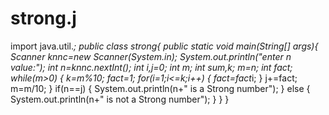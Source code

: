 # strong.j
import java.util.*;
public class strong{
    public static void main(String[] args){
        Scanner knnc=new Scanner(System.in);
        System.out.println("enter n value:");
        int n=knnc.nextInt();
        int i,j=0;
        int m;
        int sum,k;
        m=n;
        int fact;
        while(m>0)
        {
            k=m%10;
            fact=1;
            for(i=1;i<=k;i++)
            {
                fact=fact*i;
            }
            j+=fact;
            m=m/10;
        }
        if(n==j)
        {
            System.out.println(n+" is a Strong number");
        }
        else
        {
            System.out.println(n+" is not a Strong number");
        }
    }
}
